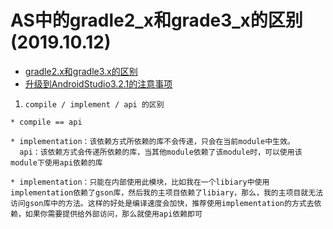 # AS中的gradle2_x和grade3_x的区别 (2019.10.12)

* [gradle2.x和gradle3.x的区别](https://blog.csdn.net/yuzhiqiang_1993/article/details/78366985)
* [升级到AndroidStudio3.2.1的注意事项](https://blog.csdn.net/m0_37292262/article/details/84844890)

1. `compile / implement / api 的区别 `
```
* compile == api

* implementation：该依赖方式所依赖的库不会传递，只会在当前module中生效。
  api：该依赖方式会传递所依赖的库，当其他module依赖了该module时，可以使用该module下使用api依赖的库

* implementation：只能在内部使用此模块，比如我在一个libiary中使用implementation依赖了gson库，然后我的主项目依赖了libiary，那么，我的主项目就无法访问gson库中的方法。这样的好处是编译速度会加快，推荐使用implementation的方式去依赖，如果你需要提供给外部访问，那么就使用api依赖即可
 
```